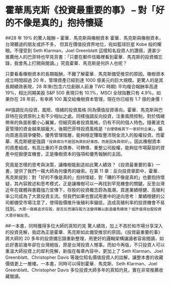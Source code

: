 # 霍華馬克斯《投資最重要的事》 – 對「好的不像是真的」抱持懷疑


##28 年 19% 的驚人報酬 – 霍華．馬克斯與橡樹資本
霍華．馬克斯與橡樹資本，台灣聽過的朋友或許不多， 但其在價值投資界地位，宛如籃球巨星 Kobe 般的耀眼。不僅受到 Seth Klarman，Joel Greenblatt 這樣知名投資人的讚揚，連甚少推薦他人的巴菲特也罕見背書：「只要在郵件信箱裡看到霍華．馬克斯的投資備忘錄，我會馬上打開與閱讀。」究竟霍華．馬克斯是何許人也呢？

只要看看橡樹資本的長期報酬，不難了解霍華．馬克斯備受推崇的原因。橡樹資本成立時間超過 20 年，管理資產已經到達 1000 億美元的巨大規模。更驚人的是其長期績效表現，28 年來(包含六位創辦人前身 TWC 時期) 平均複合報酬率高達 19%，相比同期美股 S&P 500 表現只有 10.1%，MSCI 全球指數只有 4.9%。如果你在 28 年前，有幸將 100 萬交給橡樹資本管理，現在你已經有 1.7 億的身價！


 

##強調反向投資、風險、情緒的投資風格
同為價值投資導向，霍華．馬克斯與巴菲特在投資原則上有不少相似之處。同樣強調反向投資，注重風險控制，對於情緒帶來的負面影響小心翼翼，但細究兩者投資風格，仍有不同的個人特色。隨著波克夏管理的資金越來越龐大，後期巴菲特投資風格是`「合理價格買下一家好的企業」`，偏向買進高競爭優勢，優秀管理階層，能夠穩定賺取豐沛現金流入的股權投資。而霍華．馬克斯總是強調`「投資成功不是因為買到好東西，而是因為買得好」`，因此橡樹資本的資產組成，有高比重的不良債券、可轉債、重整公司股權，能夠從市場厭惡的資產中挖掘便宜機會，正是橡樹資本的強項和優秀報酬的主因。

究竟是怎樣的思考與決策，讓橡樹能創造如此驚人績效？《投資最重要的事》一書，提供了我們一窺大師為何優秀的線索。在第 11 章：反向投資章節中，霍華．馬克斯提到：對「好的不像是真的」抱持懷疑，對「糟的不像是真的」也要抱持懷疑，其內容敘述和思考模式，正是讓橡樹可以一再找到罕見機會的關鍵。反思台灣近年在媒體與書籍強力宣傳下，存股的投資概念蔚為風潮，買進業績穩健、高殖利率公司成為了大眾投資主流。但我們如果也嘗試用書中的逆向思考：業績穩健的公司都備受市場注意了，使得股價推升後殖利率偏低，造成高殖利率的投資機會不易找到。`大眾一窩蜂追求存股，是否反而讓存股方法變得難以創造優秀績效？或許值得台股投資大眾仔細反思`。

 

##一本書，同時獲得多位大師的真知灼見
驚人績效，加上不吝於和市場分享深入的投資見解，我認為正是霍華．馬克斯如此備受推崇的原因。《投資最重要的事》將大師的 20 多年的投資備忘錄重新整理，用更好的邏輯架構讓讀者容易閱讀，如此好書前幾年卻在台灣絕版，原是台灣投資人憾事。而如今再版，不只投資人可以重溫大師投資上的犀利見解，新版在每章內容中，更加上了 Seth Klarman、Joel Greenblatt、Christopher Davis 等幾位知名價值投資人的註解，讓整本書的收藏價值更上一層樓。一本書，同時可以得到霍華．馬克斯、Seth Klarman、Joel Greenblatt、Christopher Davis 多位投資大師多年的真知灼見，實在非常推薦收藏閱讀。